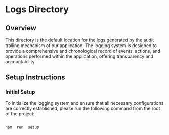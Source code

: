 # Logs Directory

## Overview

This directory is the default location for the logs generated by the audit trailing mechanism of our application. The logging system is designed to provide a comprehensive and chronological record of events, actions, and operations performed within the application, offering transparency and accountability.

## Setup Instructions

### Initial Setup

To initialize the logging system and ensure that all necessary configurations are correctly established, please run the following command from the root of the project:

```bash

npm  run  setup

```
